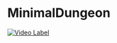 # MinimalDungeon
[![Video Label](http://img.youtube.com/vi/W8NWEmtiQQg/0.jpg)](https://youtu.be/W8NWEmtiQQg)
